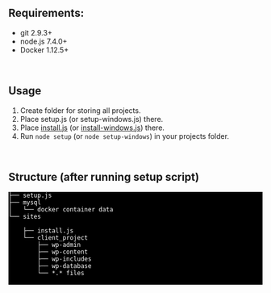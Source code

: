 <h2>Requirements:</h2>
<ul>
    <li>git 2.9.3+</li>
    <li>node.js 7.4.0+</li>
    <li>Docker 1.12.5+</li>
</ul>
<br>
<h2>Usage</h2>
<ol>
    <li>Create folder for storing all projects.</li>
    <li>Place setup.js (or setup-windows.js) there.</li>
    <li>Place <a target="_blank" href="http://git.beetroot.se/vromanenko/project-local-setup/blob/master/install.js">install.js</a> (or <a target="_blank" href="http://git.beetroot.se/vromanenko/project-local-setup/blob/master/install-windows.js">install-windows.js</a>) there.</li>
    <li>Run <code>node setup</code> (or <code>node setup-windows</code>) in your projects folder.</li>
</ol>
<br>
<h2>Structure (after running setup script)</h2>
<pre style="background-color: #000; color: #fff;">
<code>├── setup.js
├── mysql
│   └── docker container data
└── sites<br>
    ├── install.js
    └── client_project
        ├── wp-admin
        ├── wp-content
        ├── wp-includes
        ├── wp-database
        └── *.* files
</code>
</pre>